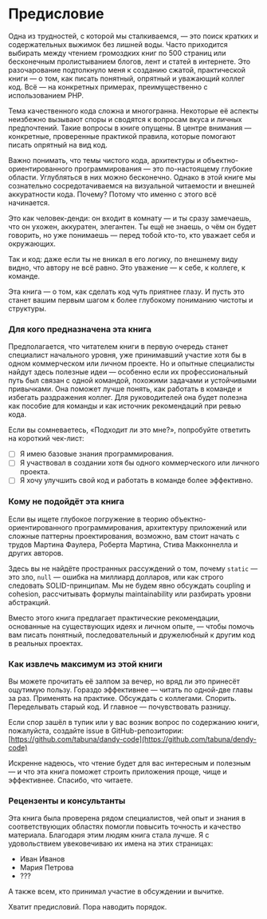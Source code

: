 # Предисловие

Одна из трудностей, с которой мы сталкиваемся, — это поиск кратких и содержательных выжимок без лишней воды.
Часто приходится выбирать между чтением громоздких книг по 500 страниц или бесконечным пролистыванием блогов, лент и
статей в интернете.
Это разочарование подтолкнуло меня к созданию сжатой, практической книги — о том, как писать понятный, опрятный и
уважающий коллег код. Всё — на конкретных примерах, преимущественно с использованием PHP.

Тема качественного кода сложна и многогранна. Некоторые её аспекты неизбежно вызывают споры и сводятся к вопросам вкуса
и личных предпочтений. Такие вопросы в книге опущены. В центре внимания — конкретные, проверенные практикой правила,
которые помогают писать опрятный на вид код.

Важно понимать, что темы чистого кода, архитектуры и объектно-ориентированного программирования — это по-настоящему
глубокие области.
Углубляться в них можно бесконечно. Однако в этой книге мы сознательно сосредотачиваемся на визуальной читаемости и
внешней аккуратности кода.
Почему? Потому что именно с этого всё начинается.

Это как человек-денди: он входит в комнату — и ты сразу замечаешь, что он ухожен, аккуратен, элегантен.
Ты ещё не знаешь, о чём он будет говорить, но уже понимаешь — перед тобой кто-то, кто уважает себя и окружающих.

Так и код: даже если ты не вникал в его логику, по внешнему виду видно, что автору не всё равно.
Это уважение — к себе, к коллеге, к команде.

Эта книга — о том, как сделать код чуть приятнее глазу. И пусть это станет вашим первым шагом к более глубокому
пониманию чистоты и структуры.

### Для кого предназначена эта книга

Предполагается, что читателем книги в первую очередь станет специалист начального уровня, уже принимавший участие хотя
бы в одном коммерческом или личном проекте. Но и опытные специалисты найдут здесь полезные идеи — особенно если их профессиональный путь был связан с одной командой, 
похожими задачами и устойчивыми привычками. Она поможет лучше понять, как работать в команде и избегать раздражения коллег.
Для руководителей она будет полезна как пособие для команды и как источник рекомендаций при ревью кода.

Если вы сомневаетесь, «Подходит ли это мне?», попробуйте ответить на короткий чек-лист:

- [ ] Я имею базовые знания программирования.
- [ ] Я участвовал в создании хотя бы одного коммерческого или личного проекта.
- [ ] Я хочу улучшить свой код и работать в команде более эффективно.

### Кому не подойдёт эта книга

Если вы ищете глубокое погружение в теорию объектно-ориентированного программирования, архитектуру приложений или
сложные паттерны проектирования, возможно, вам стоит начать с трудов Мартина Фаулера, Роберта Мартина, Стива Макконнелла
и других авторов.

Здесь вы не найдёте пространных рассуждений о том, почему `static` — это зло, `null` — ошибка на миллиард долларов, или
как строго следовать SOLID-принципам.
Мы не будем явно обсуждать coupling и cohesion, рассчитывать формулы maintainability или разбирать уровни абстракций.

Вместо этого книга предлагает практические рекомендации, основанные на существующих идеях и личном опыте, — чтобы помочь
вам писать понятный, последовательный и дружелюбный к другим код в реальных проектах.

### Как извлечь максимум из этой книги

Вы можете прочитать её залпом за вечер, но вряд ли это принесёт ощутимую пользу.
Гораздо эффективнее — читать по одной-две главы за раз. Применять на практике. Обсуждать с коллегами. Спорить.
Переделывать старый код.
И главное — почувствовать разницу.

Если спор зашёл в тупик или у вас возник вопрос по содержанию книги, пожалуйста, создайте issue в GitHub-репозитории:
[https://github.com/tabuna/dandy-code](https://github.com/tabuna/dendy-code)

Искренне надеюсь, что чтение будет для вас интересным и полезным —
и что эта книга поможет строить приложения проще, чище и эффективнее.
Спасибо, что читаете.

### Рецензенты и консультанты

Эта книга была проверена рядом специалистов, чей опыт и знания в соответствующих областях помогли повысить точность и
качество материала.
Благодаря этим людям книга стала лучше. Я с удовольствием увековечиваю их имена на этих страницах:

- Иван Иванов
- Мария Петрова
- ???

А также всем, кто принимал участие в обсуждении и вычитке.

Хватит предисловий. Пора наводить порядок.